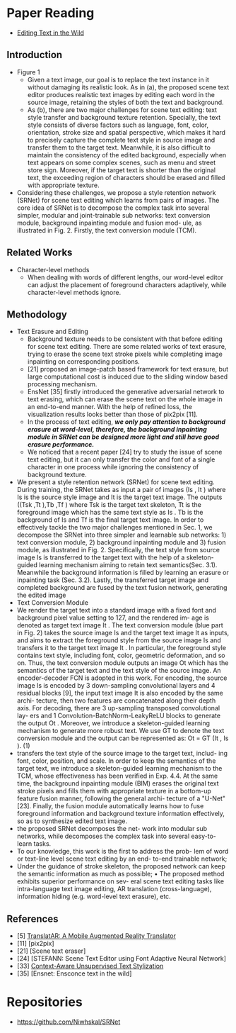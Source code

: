 # Paper Reading
- [Editing Text in the Wild](https://arxiv.org/pdf/1908.03047v1.pdf)
## Introduction
- Figure 1
    - Given a text image, our goal is to replace the text instance in it without damaging its realistic look. As in (a), the proposed scene text editor produces realistic text images by editing each word in the source image, retaining the styles of both the text and background.
    - As (b), there are two major challenges for scene text editing: text style transfer and background texture retention. Specially, the text style consists of diverse factors such as language, font, color, orientation, stroke size and spatial perspective, which makes it hard to precisely capture the complete text style in source image and transfer them to the target text. Meanwhile, it is also difficult to maintain the consistency of the edited background, especially when text appears on some complex scenes, such as menu and street store sign. Moreover, if the target text is shorter than the original text, the exceeding region of characters should be erased and filled with appropriate texture.
- Considering these challenges, we propose a style retention network (SRNet) for scene text editing which learns from pairs of images. The core idea of SRNet is to decompose the complex task into several simpler, modular and joint-trainable sub networks: text conversion module, background inpainting module and fusion mod- ule, as illustrated in Fig. 2. Firstly, the text conversion module (TCM).
## Related Works
- Character-level methods
    - When dealing with words of different lengths, our word-level editor can adjust the placement of foreground characters adaptively, while character-level methods ignore.
## Methodology
- Text Erasure and Editing
    - Background texture needs to be consistent with that before editing for scene text editing. There are some related works of text erasure, trying to erase the scene text stroke pixels while completing image inpainting on corresponding positions.
    - [21] proposed an image-patch based framework for text erasure, but large computational cost is induced due to the sliding window based processing mechanism.
    - EnsNet [35] firstly introduced the generative adversarial network to text erasing, which can erase the scene text on the whole image in an end-to-end manner. With the help of refined loss, the visualization results looks better than those of pix2pix [11].
    - In the process of text editing, ***we only pay attention to background erasure at word-level, therefore, the background inpainting module in SRNet can be designed more light and still have good erasure performance.***
    - We noticed that a recent paper [24] try to study the issue of scene text editing, but it can only transfer the color and font of a single character in one process while ignoring the consistency of background texture.
- We present a style retention network (SRNet) for scene text editing. During training, the SRNet takes as input a pair of images (Is , It ) where Is is the source style image and It is the target text image. The outputs ((Tsk ,Tt ),Tb ,Tf ) where Tsk is the target text skeleton, Tt is the foreground image which has the same text style as Is . Tb is the background of Is and Tf is the final target text image. In order to effectively tackle the two major challenges mentioned in Sec. 1, we decompose the SRNet into three simpler and learnable sub networks: 1) text conversion module, 2) background inpainting module and 3) fusion module, as illustrated in Fig. 2. Specifically, the text style from source image Is is transferred to the target text with the help of a skeleton-guided learning mechanism aiming to retain text semantics(Sec. 3.1). Meanwhile the background information is filled by learning an erasure or inpainting task (Sec. 3.2). Lastly, the transferred target image and completed background are fused by the text fusion network, generating the edited image
- Text Conversion Module
- We render the target text into a standard image with a fixed font and background pixel value setting to 127, and the rendered im- age is denoted as target text image It . The text conversion module (blue part in Fig. 2) takes the source image Is and the target text image It as inputs, and aims to extract the foreground style from the source image Is and transfers it to the target text image It . In particular, the foreground style contains text style, including font, color, geometric deformation, and so on. Thus, the text conversion module outputs an image Ot which has the semantics of the target text and the text style of the source image. An encoder-decoder FCN is adopted in this work. For encoding, the source image Is is encoded by 3 down-sampling convolutional layers and 4 residual blocks [9], the input text image It is also encoded by the same archi- tecture, then two features are concatenated along their depth axis. For decoding, there are 3 up-sampling transposed convolutional lay- ers and 1 Convolution-BatchNorm-LeakyReLU blocks to generate the output Ot . Moreover, we introduce a skeleton-guided learning mechanism to generate more robust text. We use GT to denote the text conversion module and the output can be represented as: Ot = GT (It , Is ). (1)
- transfers the text style of the source image to the target text, includ- ing font, color, position, and scale. In order to keep the semantics of the target text, we introduce a skeleton-guided learning mechanism to the TCM, whose effectiveness has been verified in Exp. 4.4. At the same time, the background inpainting module (BIM) erases the original text stroke pixels and fills them with appropriate texture in a bottom-up feature fusion manner, following the general archi- tecture of a "U-Net" [23]. Finally, the fusion module automatically learns how to fuse foreground information and background texture information effectively, so as to synthesize edited text image.
- the proposed SRNet decomposes the net- work into modular sub networks, while decomposes the complex task into several easy-to-learn tasks.
- To our knowledge, this work is the first to address the prob- lem of word or text-line level scene text editing by an end- to-end trainable network;
- Under the guidance of stroke skeleton, the proposed network can keep the semantic information as much as possible; • The proposed method exhibits superior performance on sev- eral scene text editing tasks like intra-language text image editing, AR translation (cross-language), information hiding (e.g. word-level text erasure), etc.
## References
- [5] [TranslatAR: A Mobile Augmented Reality Translator](http://vfragoso.com/pdfs/131.pdf)
- [11] [pix2pix]
- [21] [Scene text eraser]
- [24] [STEFANN: Scene Text Editor using Font Adaptive Neural Network]
- [33] [Context-Aware Unsupervised Text Stylization](http://39.96.165.147/Pub%20Files/2018/yang-mm18.pdf)
- [35] [Ensnet: Ensconce text in the wild]

# Repositories
- https://github.com/Niwhskal/SRNet
